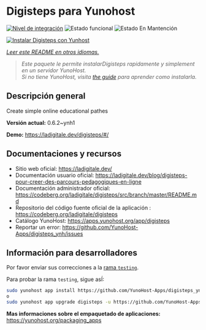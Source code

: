 <!--
Este archivo README esta generado automaticamente<https://github.com/YunoHost/apps/tree/master/tools/readme_generator>
No se debe editar a mano.
-->

# Digisteps para Yunohost

[![Nivel de integración](https://dash.yunohost.org/integration/digisteps.svg)](https://ci-apps.yunohost.org/ci/apps/digisteps/) ![Estado funcional](https://ci-apps.yunohost.org/ci/badges/digisteps.status.svg) ![Estado En Mantención](https://ci-apps.yunohost.org/ci/badges/digisteps.maintain.svg)

[![Instalar Digisteps con Yunhost](https://install-app.yunohost.org/install-with-yunohost.svg)](https://install-app.yunohost.org/?app=digisteps)

*[Leer este README en otros idiomas.](./ALL_README.md)*

> *Este paquete le permite instalarDigisteps rapidamente y simplement en un servidor YunoHost.*  
> *Si no tiene YunoHost, visita [the guide](https://yunohost.org/install) para aprender como instalarla.*

## Descripción general

Create simple online educational pathes

**Versión actual:** 0.6.2~ynh1

**Demo:** <https://ladigitale.dev/digisteps/#/>
## Documentaciones y recursos

- Sitio web oficial: <https://ladigitale.dev/>
- Documentación usuario oficial: <https://ladigitale.dev/blog/digisteps-pour-creer-des-parcours-pedagogiques-en-ligne>
- Documentación administrador oficial: <https://codeberg.org/ladigitale/digisteps/src/branch/master/README.md>
- Repositorio del código fuente oficial de la aplicación : <https://codeberg.org/ladigitale/digisteps>
- Catálogo YunoHost: <https://apps.yunohost.org/app/digisteps>
- Reportar un error: <https://github.com/YunoHost-Apps/digisteps_ynh/issues>

## Información para desarrolladores

Por favor enviar sus correcciones a la [rama `testing`](https://github.com/YunoHost-Apps/digisteps_ynh/tree/testing).

Para probar la rama `testing`, sigue asÍ:

```bash
sudo yunohost app install https://github.com/YunoHost-Apps/digisteps_ynh/tree/testing --debug
o
sudo yunohost app upgrade digisteps -u https://github.com/YunoHost-Apps/digisteps_ynh/tree/testing --debug
```

**Mas informaciones sobre el empaquetado de aplicaciones:** <https://yunohost.org/packaging_apps>
